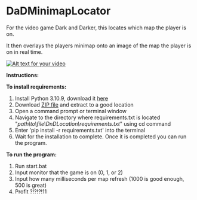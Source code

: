 # DaDMinimapLocator
For the video game Dark and Darker, this locates which map the player is on.

It then overlays the players minimap onto an image of the map the player is on in real time.

[![Alt text for your video](https://img.youtube.com/vi/tINZ1yZQa7I/0.jpg)](https://www.youtube.com/watch?v=tINZ1yZQa7I)



**Instructions:**

**To install requirements:**
1. Install Python 3.10.9, download it [here](https://www.python.org/ftp/python/3.10.9/python-3.10.9-amd64.exe)
2. Download [ZIP file](https://github.com/RareMojo/DaDMinimapLocator/archive/refs/heads/master.zip) and extract to a good location
3. Open a command prompt or terminal window
5. Navigate to the directory where requirements.txt is located "_path\to\file\DnDLocation\requirements.txt_" using cd command
6. Enter 'pip install -r requirements.txt' into the terminal
7. Wait for the installation to complete. Once it is completed you can run the program.


**To run the program:**

1. Run start.bat
2. Input monitor that the game is on (0, 1, or 2)
3. Input how many milliseconds per map refresh (1000 is good enough, 500 is great)
4. Profit ?!?!?!11
